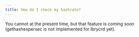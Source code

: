 ```yaml
---
title: How do I check my hashrate?
---
```


You cannot at the present time, but that feature is coming soon (gethashespersec is not implemented for lbrycrd yet).